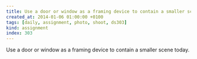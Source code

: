```yaml
---
title: Use a door or window as a framing device to contain a smaller scene today.
created_at: 2014-01-06 01:00:00 +0100
tags: [daily, assignment, photo, shoot, ds303]
kind: assignment
index: 303
---
```


Use a door or window as a framing device to contain a smaller scene today.
